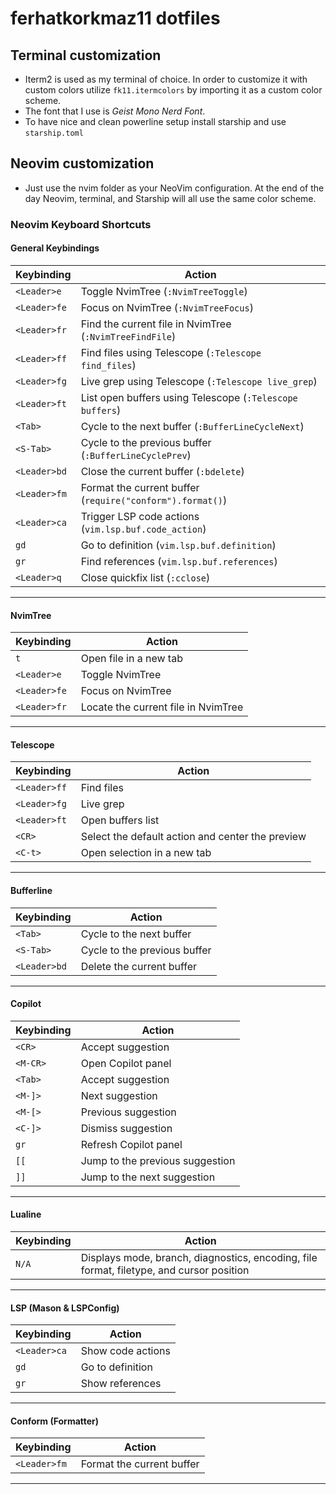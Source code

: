 # ferhatkorkmaz11 dotfiles

## Terminal customization
- Iterm2 is used as my terminal of choice. In order to customize it with custom colors utilize `fk11.itermcolors` by importing it as a custom color scheme. 
- The font that I use is _Geist Mono Nerd Font_. 
- To have nice and clean powerline setup install starship and use `starship.toml`

## Neovim customization
- Just use the nvim folder as your NeoVim configuration. At the end of the day Neovim, terminal, and Starship will all use the same color scheme.

### Neovim Keyboard Shortcuts

#### **General Keybindings**
| Keybinding | Action |
|------------|--------|
| `<Leader>e` | Toggle NvimTree (`:NvimTreeToggle`) |
| `<Leader>fe` | Focus on NvimTree (`:NvimTreeFocus`) |
| `<Leader>fr` | Find the current file in NvimTree (`:NvimTreeFindFile`) |
| `<Leader>ff` | Find files using Telescope (`:Telescope find_files`) |
| `<Leader>fg` | Live grep using Telescope (`:Telescope live_grep`) |
| `<Leader>ft` | List open buffers using Telescope (`:Telescope buffers`) |
| `<Tab>` | Cycle to the next buffer (`:BufferLineCycleNext`) |
| `<S-Tab>` | Cycle to the previous buffer (`:BufferLineCyclePrev`) |
| `<Leader>bd` | Close the current buffer (`:bdelete`) |
| `<Leader>fm` | Format the current buffer (`require("conform").format()`) |
| `<Leader>ca` | Trigger LSP code actions (`vim.lsp.buf.code_action`) |
| `gd` | Go to definition (`vim.lsp.buf.definition`) |
| `gr` | Find references (`vim.lsp.buf.references`) |
| `<Leader>q` | Close quickfix list (`:cclose`) |

---

#### **NvimTree**
| Keybinding | Action |
|------------|--------|
| `t` | Open file in a new tab |
| `<Leader>e` | Toggle NvimTree |
| `<Leader>fe` | Focus on NvimTree |
| `<Leader>fr` | Locate the current file in NvimTree |

---

#### **Telescope**
| Keybinding | Action |
|------------|--------|
| `<Leader>ff` | Find files |
| `<Leader>fg` | Live grep |
| `<Leader>ft` | Open buffers list |
| `<CR>` | Select the default action and center the preview |
| `<C-t>` | Open selection in a new tab |

---

#### **Bufferline**
| Keybinding | Action |
|------------|--------|
| `<Tab>` | Cycle to the next buffer |
| `<S-Tab>` | Cycle to the previous buffer |
| `<Leader>bd` | Delete the current buffer |

---

#### **Copilot**
| Keybinding | Action |
|------------|--------|
| `<CR>` | Accept suggestion |
| `<M-CR>` | Open Copilot panel |
| `<Tab>` | Accept suggestion |
| `<M-]>` | Next suggestion |
| `<M-[>` | Previous suggestion |
| `<C-]>` | Dismiss suggestion |
| `gr` | Refresh Copilot panel |
| `[[` | Jump to the previous suggestion |
| `]]` | Jump to the next suggestion |

---

#### **Lualine**
| Keybinding | Action |
|------------|--------|
| `N/A` | Displays mode, branch, diagnostics, encoding, file format, filetype, and cursor position |

---

#### **LSP (Mason & LSPConfig)**
| Keybinding | Action |
|------------|--------|
| `<Leader>ca` | Show code actions |
| `gd` | Go to definition |
| `gr` | Show references |

---

#### **Conform (Formatter)**
| Keybinding | Action |
|------------|--------|
| `<Leader>fm` | Format the current buffer |

---


